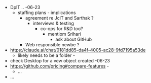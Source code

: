 - DplT .. -06-23
  - staffing plans - implications
    - agreement re JclT and Sarthak ?
      - interviews & testing
        - co-ops for R&D too?
          - mentiom Srihari
            - ask about GitHub
    - Web responsible newbe ?
- https://claude.ai/chat/0181dd85-da4f-4005-ac28-9fd7195a53de
  - likely needs to be a folder -
- check Desktop for a vew object created -06-23
- https://github.com/pricing#compare-features -
  - ...
- ...
